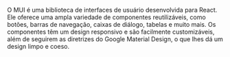 O MUI é uma biblioteca de interfaces de usuário desenvolvida para React. Ele oferece uma ampla variedade de componentes reutilizáveis, como botões, barras de navegação, caixas de diálogo, tabelas e muito mais. Os componentes têm um design responsivo e são facilmente customizáveis, além de seguirem as diretrizes do Google Material Design, o que lhes dá um design limpo e coeso.
